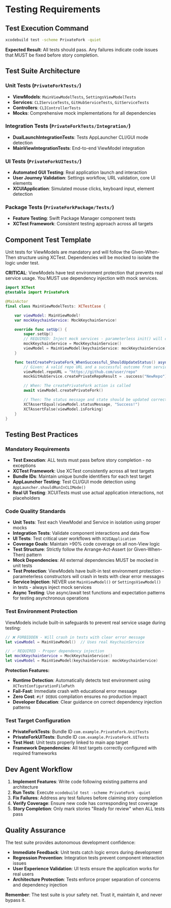 # **Testing Requirements**

## **Test Execution Command**

```bash
xcodebuild test -scheme PrivateFork -quiet
```

**Expected Result**: All tests should pass. Any failures indicate code issues that MUST be fixed before story completion.

## **Test Suite Architecture**

### **Unit Tests** (`PrivateForkTests/`)
- **ViewModels**: `MainViewModelTests`, `SettingsViewModelTests`
- **Services**: `CLIServiceTests`, `GitHubServiceTests`, `GitServiceTests`
- **Controllers**: `CLIControllerTests`
- **Mocks**: Comprehensive mock implementations for all dependencies

### **Integration Tests** (`PrivateForkTests/Integration/`)
- **DualLaunchIntegrationTests**: Tests AppLauncher CLI/GUI mode detection
- **MainViewIntegrationTests**: End-to-end ViewModel integration

### **UI Tests** (`PrivateForkUITests/`)
- **Automated GUI Testing**: Real application launch and interaction
- **User Journey Validation**: Settings workflow, URL validation, core UI elements
- **XCUIApplication**: Simulated mouse clicks, keyboard input, element detection

### **Package Tests** (`PrivateForkPackage/Tests/`)
- **Feature Testing**: Swift Package Manager component tests
- **XCTest Framework**: Consistent testing approach across all targets

## **Component Test Template**

Unit tests for ViewModels are mandatory and will follow the Given-When-Then structure using XCTest. Dependencies will be mocked to isolate the logic under test.

**CRITICAL**: ViewModels have test environment protection that prevents real service usage. You MUST use dependency injection with mock services.

```swift
import XCTest  
@testable import PrivateFork

@MainActor
final class MainViewModelTests: XCTestCase {

    var viewModel: MainViewModel!  
    var mockKeychainService: MockKeychainService!

    override func setUp() {  
        super.setUp()  
        // REQUIRED: Inject mock services - parameterless init() will crash in tests
        mockKeychainService = MockKeychainService()
        viewModel = MainViewModel(keychainService: mockKeychainService)  
    }

    func testCreatePrivateFork_WhenSuccessful_ShouldUpdateStatus() async {  
        // Given: A valid repo URL and a successful outcome from services  
        viewModel.repoURL = "https://github.com/user/repo"  
        mockGitHubService.createPrivateRepoResult = .success("NewRepo")

        // When: The createPrivateFork action is called  
        await viewModel.createPrivateFork()

        // Then: The status message and state should be updated correctly  
        XCTAssertEqual(viewModel.statusMessage, "Success!")  
        XCTAssertFalse(viewModel.isForking)  
    }  
}
```

## **Testing Best Practices**

### **Mandatory Requirements**
- **Test Execution**: ALL tests must pass before story completion - no exceptions
- **XCTest Framework**: Use XCTest consistently across all test targets
- **Bundle IDs**: Maintain unique bundle identifiers for each test target
- **AppLauncher Testing**: Test CLI/GUI mode detection using `AppLauncher.shouldRunInCLIMode()`
- **Real UI Testing**: XCUITests must use actual application interactions, not placeholders

### **Code Quality Standards**
- **Unit Tests**: Test each ViewModel and Service in isolation using proper mocks
- **Integration Tests**: Validate component interactions and data flow
- **UI Tests**: Test critical user workflows with `XCUIApplication`
- **Coverage Goals**: Maintain >90% code coverage on all non-View logic
- **Test Structure**: Strictly follow the Arrange-Act-Assert (or Given-When-Then) pattern
- **Mock Dependencies**: All external dependencies MUST be mocked in unit tests
- **Test Protection**: ViewModels have built-in test environment protection - parameterless constructors will crash in tests with clear error messages
- **Service Injection**: NEVER use `MainViewModel()` or `SettingsViewModel()` in tests - always inject mock services
- **Async Testing**: Use async/await test functions and expectation patterns for testing asynchronous operations

### **Test Environment Protection**

ViewModels include built-in safeguards to prevent real service usage during testing:

```swift
// ❌ FORBIDDEN - Will crash in tests with clear error message
let viewModel = MainViewModel()  // Uses real KeychainService

// ✅ REQUIRED - Proper dependency injection
let mockKeychainService = MockKeychainService()
let viewModel = MainViewModel(keychainService: mockKeychainService)
```

**Protection Features:**
- **Runtime Detection**: Automatically detects test environment using `XCTestConfigurationFilePath`
- **Fail-Fast**: Immediate crash with educational error message
- **Zero Cost**: `#if DEBUG` compilation ensures no production impact
- **Developer Education**: Clear guidance on correct dependency injection patterns

### **Test Target Configuration**
- **PrivateForkTests**: Bundle ID `com.example.PrivateFork.UnitTests`
- **PrivateForkUITests**: Bundle ID `com.example.PrivateFork.UITests`
- **Test Host**: Unit tests properly linked to main app target
- **Framework Dependencies**: All test targets correctly configured with required frameworks

## **Dev Agent Workflow**

1. **Implement Features**: Write code following existing patterns and architecture
2. **Run Tests**: Execute `xcodebuild test -scheme PrivateFork -quiet`
3. **Fix Failures**: Address any test failures before claiming story completion
4. **Verify Coverage**: Ensure new code has corresponding test coverage
5. **Story Completion**: Only mark stories "Ready for review" when ALL tests pass

## **Quality Assurance**

The test suite provides autonomous development confidence:
- **Immediate Feedback**: Unit tests catch logic errors during development
- **Regression Prevention**: Integration tests prevent component interaction issues
- **User Experience Validation**: UI tests ensure the application works for real users
- **Architecture Protection**: Tests enforce proper separation of concerns and dependency injection

**Remember**: The test suite is your safety net. Trust it, maintain it, and never bypass it.